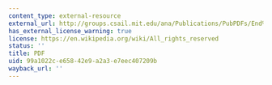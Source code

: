 ```yaml
---
content_type: external-resource
external_url: http://groups.csail.mit.edu/ana/Publications/PubPDFs/End%202%20end%20argument%20and%20application%20design%20final%20TPRC2007.pdf
has_external_license_warning: true
license: https://en.wikipedia.org/wiki/All_rights_reserved
status: ''
title: PDF
uid: 99a1022c-e658-42e9-a2a3-e7eec407209b
wayback_url: ''
---
```

